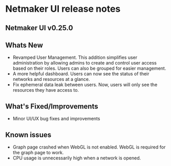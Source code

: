 # Netmaker UI release notes

## Netmaker UI v0.25.0

## Whats New

- Revamped User Management. This addition simplifies user administration by allowing admins to create and control user access based on their roles. Users can also be grouped for easier management.
- A more helpful dashboard. Users can now see the status of their networks and resources at a glance.
- Fix ephemeral data leak between users. Now, users will only see the resources they have access to.

## What's Fixed/Improvements

- Minor UI/UX bug fixes and improvements

## Known issues

- Graph page crashed when WebGL is not enabled. WebGL is required for the graph page to work.
- CPU usage is unnecessarily high when a network is opened.
